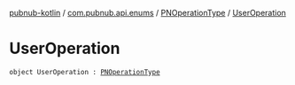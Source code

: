 [pubnub-kotlin](../../index.md) / [com.pubnub.api.enums](../index.md) / [PNOperationType](index.md) / [UserOperation](./-user-operation.md)

# UserOperation

`object UserOperation : `[`PNOperationType`](index.md)